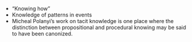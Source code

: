 - “Knowing how”
- Knowledge of patterns in events
- Micheal Polanyi’s work on tacit knowledge is one place where the distinction between propositional and procedural knowing may be said to have been canonized.
